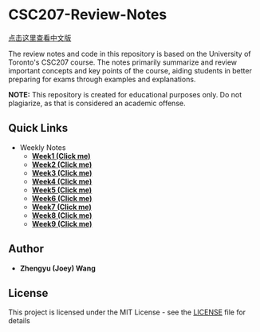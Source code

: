 # CSC207-Review-Notes

[点击这里查看中文版](./zh/README.md)

The review notes and code in this repository is based on the University of Toronto's CSC207 course. The notes primarily summarize and review important concepts and key points of the course, aiding students in better preparing for exams through examples and explanations.

**NOTE:** This repository is created for educational purposes only. Do not plagiarize, as that is considered an academic offense.

## Quick Links

+ Weekly Notes
  + **[Week1 (Click me)](./weekly-notes/week1.md)**
  + **[Week2 (Click me)](./weekly-notes/week2.md)**
  + **[Week3 (Click me)](./weekly-notes/week3.md)**
  + **[Week4 (Click me)](./weekly-notes/week4.md)**
  + **[Week5 (Click me)](./weekly-notes/week5.md)**
  + **[Week6 (Click me)](./weekly-notes/week6.md)**
  + **[Week7 (Click me)](./weekly-notes/week7.md)**
  + **[Week8 (Click me)](./weekly-notes/week8.md)**
  + **[Week9 (Click me)](./weekly-notes/week9.md)**

## Author

+ **Zhengyu (Joey) Wang**

## License

This project is licensed under the MIT License - see the [LICENSE](LICENSE) file for details


